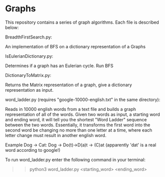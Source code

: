 # Graphs
This repository contains a series of graph algorithms. Each file is described below:

BreadthFirstSearch.py:

An implementation of BFS on a dictionary representation of a Graphs

IsEulerianDictionary.py:

Determines if a graph has an Eulerian cycle. Run BFS

DictionaryToMatrix.py:

Returns the Matrix representation of a graph, give a dictionary representation as
input.

word_ladder.py (requires "google-10000-english.txt" in the same directory):

Reads in 10000 english words from a text file and builds a graph representation of
all of the words. Given two words as input, a starting word and ending word, it
will tell you the shortest "Word Ladder" sequence between the two words. Essentially,
it transforms the first word into the second word be changing no more than one letter
at a time, where each letter change must result in another english word.

Example Dog -> Cat: Dog -> Do(t)->D(a)t -> (C)at (apparently 'dat' is a real word according to google!)

To run word_ladder.py enter the following command in your terminal:

>> python3 word_ladder.py <starting_word> <ending_word>

